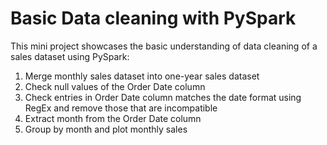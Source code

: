 # Basic Data cleaning with PySpark
This mini project showcases the basic understanding of data cleaning of a sales dataset using PySpark:
1. Merge monthly sales dataset into one-year sales dataset
2. Check null values of the Order Date column
3. Check entries in Order Date column matches the date format using RegEx and remove those that are incompatible
4. Extract month from the Order Date column
5. Group by month and plot monthly sales
